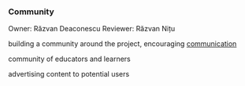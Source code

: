### Community

Owner: Răzvan Deaconescu
Reviewer: Răzvan Nițu

building a community around the project, encouraging [communication](../../communication/reading/README.md)

community of educators and learners

advertising content to potential users
